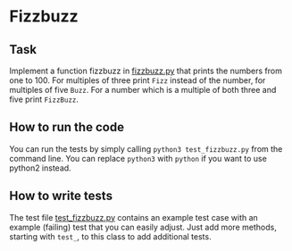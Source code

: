 # Fizzbuzz

## Task
Implement a function fizzbuzz in [fizzbuzz.py](fizzbuzz.py) that prints the numbers from one to 100. For multiples of three print `Fizz` instead of the number, for multiples of five `Buzz`. For a number which is a multiple of both three and five print `FizzBuzz`.

## How to run the code
You can run the tests by simply calling `python3 test_fizzbuzz.py` from the command line. You can replace `python3` with `python` if you want to use python2 instead.

## How to write tests
The test file [test_fizzbuzz.py](test_fizzbuzz.py) contains an example test case with an example (failing) test that you can easily adjust. Just add more methods, starting with `test_`, to this class to add additional tests.

